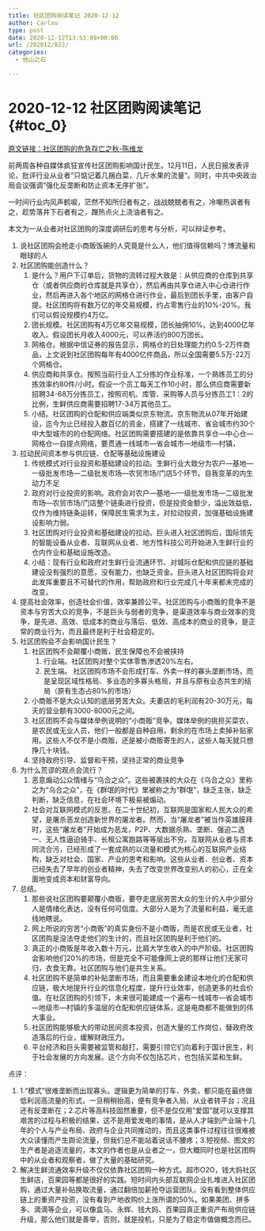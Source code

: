 ```yaml
---
title: 社区团购阅读笔记 2020-12-12
author: Carlxu
type: post
date: 2020-12-12T13:53:09+00:00
url: /202012/822/
categories:
  - 他山之石

---
```

# 2020-12-12 社区团购阅读笔记 {#toc_0}

[原文链接：社区团购的危急存亡之秋-陈维龙][1]

前两周各种自媒体疯狂宣传社区团购影响国计民生。12月11日，人民日报发表评论，批评行业从业者“只惦记着几捆白菜，几斤水果的流量”。同时，中共中央政治局会议强调“强化反垄断和防止资本无序扩张”。

一时间行业内风声鹤唳，茫然不知所归者有之，战战兢兢者有之，冷嘲热讽者有之，趁势落井下石者有之，蹭热点火上浇油者有之。

本文为一从业者对社区团购的深度调研后的思考与分析，可以辩证参考。

<!--more-->

  1. 说社区团购会抢走小商贩饭碗的人究竟是什么人，他们值得信赖吗？博流量和眼球的人
  2. 社区团购能创造什么？ 
      1. 是什么？用户下订单后，货物的流转过程大致是：从供应商的仓库到共享仓（或者供应商的仓库就是共享仓），然后再由共享仓进入中心仓进行作业，然后再进入各个地区的网格仓进行作业，最后到团长手里，由客户自提。社区团购将有数万亿的年交易规模，约占零售行业的10%-20%。我们可以假设规模约4万亿。
      2. 团长规模。社区团购有4万亿年交易规模，团长抽佣10%，达到4000亿年收入。假设团长月收入4000元，可以养活约800万团长。
      3. 网格仓。根据中信证券的报告显示，网格仓的日处理能力约0.5-2万件商品，上文说到社区团购每年有4000亿件商品，所以全国需要5.5万-22万个网格仓。
      4. 供应商和共享仓。按照当前行业人工分拣的作业标准，一个熟练员工的分拣效率约80件/小时。假设一个员工每天工作10小时，那么供应商需要新招聘34-68万分拣员工，按照司机、库管、采购等人员与分拣员工1：2的比例，生鲜供应商需要招聘17-34万其他员工。
      5. 小结。社区团购的仓配和供应端类似京东物流。京东物流从07年开始建设，迄今为止已经投入数百亿的资金，搭建了一线城市、省会城市约30个中大型城市的的仓配网络。社区团购需要搭建的是依靠共享仓—中心仓—网格仓—自提点网络，要贯通一线城市—省会城市—地级市—村镇，
  3. 拉动民间资本参与供应链、仓配等基础设施建设 
      1. 传统模式对行业投资和基础建设的拉动。生鲜行业大致分为农户—基地—一级批发市场—二级批发市场—农贸市场/门店5个环节。自我变革的内生动力不足
      2. 政府对行业投资的影响。政府会对农户—基地—一级批发市场—二级批发市场—农贸市场/门店整个链条进行投资，但是投资金额少，溢出效益低，仅作为维持链条运转，保障民生需求为主，对拉动投资，加强基础设施建设影响力弱。
      3. 社区团购对行业投资和基础建设的拉动。巨头进入社区团购后，国际领先的智能设备从业者、互联网从业者、地方性科技公司开始进入生鲜行业的仓内作业和基础设施改造。
      4. 小结：现有行业和政府对生鲜行业流通环节、对城际仓配和供应链的基础建设没有强烈的意愿，没有能力，也缺乏资金。巨头进入社区团购将会对此发挥重要且不可替代的作用，帮助政府和行业完成几十年来都未完成的改变。
  4. 提高社会效率，创造社会价值，效率兼顾公平。社区团购与小商贩的竞争不是资本与穷苦大众的竞争，不是巨头与弱者的竞争，是渠道效率与商业效率的竞争，是先进、高效、低成本的商业与落后、低效、高成本的商业的竞争，是正常的商业行为，而且最终是利于社会稳定的。
  5. 社区团购会不会影响国计民生？ 
      1. 社区团购不会颠覆小商贩，民生保障也不会被挟持 
          1. 行业端。社区团购对整个实体零售渗透20%左右。
          2. 民生端。 社区团购市场不会形成打车、外卖一样的寡头垄断市场，而是呈现区域性格局、多业态的多寡头格局，并且与原有业态共生的结局（原有生态占80%的市场）
      2. 小商贩不是大众认知的底层劳苦大众。夫妻店的毛利润有20-30万元，每天的营业额有3000-8000元之间。
      3. 社区团购不会与媒体举例说明的“小商贩”竞争。媒体举例的挑担买菜农，是农民或无业人员，他们一般都是自种自用，剩余的在市场上卖掉补贴家用。这些人不仅不是小商贩，还是被小商贩寄生的人，这些人每天就只想挣几十块钱。
      4. 坚持政府引导、监督和干预，坚持正常的商业竞争
  6. 为什么荒谬的观点会流行？ 
      1. 恶意煽动公众情绪与“乌合之众”。这些被裹挟的大众在《乌合之众》里称之为“乌合之众”，在《群氓的时代》里被称之为“群氓”，缺乏主张，缺乏判断，缺乏信息，在社会环境下极易被煽动。
      2. 社会对互联网模式的反思。在二十世纪初，互联网是国家和人民大众的希望，是屠杀恶龙创造新世界的屠龙者。然而，当“屠龙者”被当作英雄膜拜时，这些“屠龙者”开始成为恶龙，P2P、大数据杀熟、垄断、强迫二选一、无人性逼迫骑手、长租公寓跑路等等层出不穷。互联网从业者与资本同流合污，已经形成了一套成熟的以流量和模式为核心的互联网产业结构，缺乏对社会、国家、产业的思考和影响。这些从业者、创业者、资本已经失去了早年的创业者精神，失去了改变世界改变别人的初心，正在全面地变成资本和财富导向。
  7. 总结。 
      1. 那些说社区团购要颠覆小商贩，要夺走底层劳苦大众的生计的人中少部分人是情绪化表达，没有任何可信度。大部分人是为了流量和利益，毫无底线地瞎说。
      2. 网上所说的穷苦“小商贩”的真实身份不是小商贩，而是农民或无业者，社区团购是没法夺走他们的生计的，而且社区团购是利于他们的。
      3. 真正的小商贩是年收入数十万元，比肩大学生收入的中产阶级。社区团购会影响他们20%的市场，但是完全不可能像网上说的那样让他们无家可归，衣食无靠。社区团购与他们是共生关系。
      4. 社区团购不是简单的补贴垄断市场，而且需要重金建设本地化的仓配和供应链，极大地提升行业的信息化程度，提升行业效率，创造更多的社会价值。在社区团购的引领下，未来很可能建成一个遍布一线城市—省会城市—地级市—村镇的多温层的仓配和供应链体系，这是电商都不能做到的伟大事业。
      5. 社区团购能够极大的带动民间资本投资，创造大量的工作岗位，替政府改造落后的行业，缓解财政压力。
      6. 平台经济和巨头需要被监管和敲打，需要引领它们向着利于国计民生，利于社会发展的方向发展。这个方向不仅包括芯片，也包括买菜和生鲜。

点评：

  1. 1.“模式”很难垄断而出现寡头。逻辑更为简单的打车、外卖，都只能在最终做低利润高流量的形式，一旦稍稍抬高，便有竞争者入局、从业者转平台；况且还有反垄断在；2.芯片等高科技固然重要，但不是仅仅用“爱国”就可以支撑其艰苦的过程与积极的结果，这不是用爱发电的事情，是从人才端到产业端十几年的个人与产业布局、政府与企业共同推动的，而且这类事件过程往往很难被大众读懂而产生舆论流量，但我们总不能站着说话不腰疼；3.短视频、图文的生产者是追逐流量的，本文的作者也是从业者之一，但大概同时也是社区团购中的从业者和观察者，做了大量的基础研究。
  2. 解决生鲜流通效率升级不仅仅依靠社区团购一种方式。超市O2O，钱大妈社区生鲜店，百果园等都是很好的实践。短时间内头部互联网企业扎堆进入社区团购，通过大量补贴换取流量，通过翻倍加薪抢夺运营团队，没有看到整体供应链上的重资产投资，没有看到产地收购价上涨所谓的50%。如果美团、拼多多、滴滴等企业，可以像盒马、永辉、钱大妈、百果园真正重资产布局供应链升级，那么他们就是善举，否则，就是投机，只是为了稳定市值做概念而已。

 [1]: https://mp.weixin.qq.com/s/iF1GoPrv-of1itqovs-j4Q